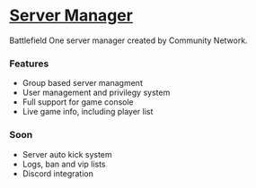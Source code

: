 # [Server Manager](https://manager.gametools.network/)

Battlefield One server manager created by Community Network.

### Features

 * Group based server managment
 * User management and privilegy system
 * Full support for game console
 * Live game info, including player list


### Soon

 * Server auto kick system
 * Logs, ban and vip lists
 * Discord integration
